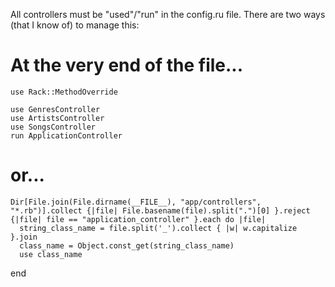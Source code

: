 All controllers must be "used"/"run" in the config.ru file. There are two ways (that I know of) to manage this:

# At the very end of the file...
```
use Rack::MethodOverride

use GenresController
use ArtistsController
use SongsController
run ApplicationController
```

# or...
```
Dir[File.join(File.dirname(__FILE__), "app/controllers", "*.rb")].collect {|file| File.basename(file).split(".")[0] }.reject {|file| file == "application_controller" }.each do |file|
  string_class_name = file.split('_').collect { |w| w.capitalize }.join
  class_name = Object.const_get(string_class_name)
  use class_name
  ```
end


  